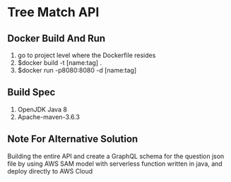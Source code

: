 # Tree Match API
## Docker Build And Run
1. go to project level where the Dockerfile resides 
2. $docker build -t [name:tag] .
3. $docker run -p8080:8080 -d [name:tag]

## Build Spec
1. OpenJDK Java 8
2. Apache-maven-3.6.3

## Note For Alternative Solution
Building the entire API and create a GraphQL schema for the question json file by using AWS SAM model with serverless function written in java, and deploy directly to AWS Cloud





